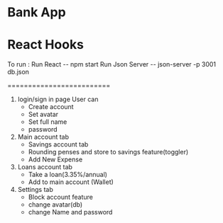 # Bank App

React Hooks
=========================

To run :
Run React -- npm start
Run Json Server -- json-server -p 3001 db.json


=========================

1. login/sign in page
    User can
    - Create account
    - Set avatar
    - Set full name
    - password
2. Main account tab
    - Savings account tab
    - Rounding penses and store to savings feature(toggler)
    - Add New Expense
3. Loans account tab
    - Take a loan(3.35%/annual)
    - Add to main account (Wallet)
4. Settings tab
    - Block account feature
    - change avatar(db)
    - change Name and password
